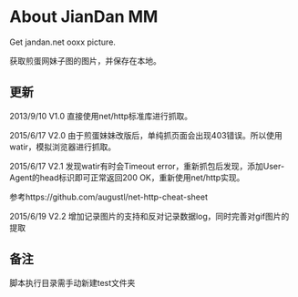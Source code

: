 ﻿# About JianDan MM

Get jandan.net ooxx picture.

获取煎蛋网妹子图的图片，并保存在本地。


## 更新
2013/9/10  V1.0  直接使用net/http标准库进行抓取。

2015/6/17  V2.0  由于煎蛋妹妹改版后，单纯抓页面会出现403错误。所以使用watir，模拟浏览器进行抓取。

2015/6/17  V2.1  发现watir有时会Timeout error，重新抓包后发现，添加User-Agent的head标识即可正常返回200 OK，重新使用net/http实现。

参考https://github.com/augustl/net-http-cheat-sheet

2015/6/19  V2.2  增加记录图片的支持和反对记录数据log，同时完善对gif图片的提取

## 备注
脚本执行目录需手动新建test文件夹
